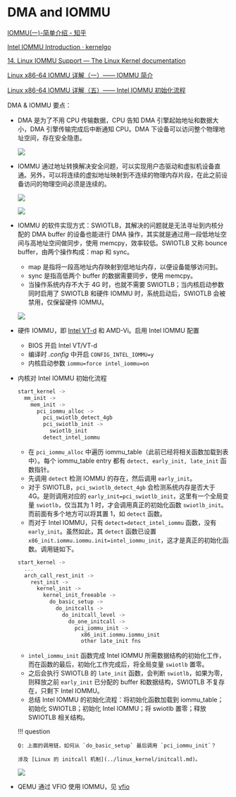 # DMA and IOMMU

[IOMMU(一)-简单介绍 - 知乎](https://zhuanlan.zhihu.com/p/336616452)

[Intel IOMMU Introduction · kernelgo](https://kernelgo.org/intel_iommu.html)

[14. Linux IOMMU Support — The Linux Kernel documentation](https://www.kernel.org/doc/html/latest/x86/intel-iommu.html)

[Linux x86-64 IOMMU 详解（一）—— IOMMU 简介](https://blog.csdn.net/qq_34719392/article/details/114834467)

[Linux x86-64 IOMMU 详解（五）—— Intel IOMMU 初始化流程](https://blog.csdn.net/qq_34719392/article/details/117563480)

DMA & IOMMU 要点：

- DMA 是为了不用 CPU 传输数据，CPU 告知 DMA 引擎起始地址和数据大小，DMA 引擎传输完成后中断通知 CPU。DMA 下设备可以访问整个物理地址空间，存在安全隐患。

  ![](images/dma_and_iommu.assets/image-20211124163329.png)

- IOMMU 通过地址转换解决安全问题，可以实现用户态驱动和虚拟机设备直通。另外，可以将连续的虚拟地址映射到不连续的物理内存片段，在此之前设备访问的物理空间必须是连续的。

  ![](images/dma_and_iommu.assets/image-20211124162518.png)

  ![](images/dma_and_iommu.assets/image-20211124162632.png)

- IOMMU 的软件实现方式：SWIOTLB，其解决的问题就是无法寻址到内核分配的 DMA buffer 的设备也能进行 DMA 操作，其实就是通过用一段低地址空间与高地址空间做同步，使用 memcpy，效率较低。SWIOTLB 又称 bounce buffer，由两个操作构成：map 和 sync。

  - map 是指将一段高地址内存映射到低地址内存，以便设备能够访问到。
  - sync 是指高低两个 buffer 的数据需要同步，使用 memcpy。
  - 当操作系统内存不大于 4G 时，也就不需要 SWIOTLB；当内核启动参数同时启用了 SWIOTLB 和硬件 IOMMU 时，系统启动后，SWIOTLB 会被禁用，仅保留硬件 IOMMU。

  ![](images/dma_and_iommu.assets/image-20211125205222.png)

- 硬件 IOMMU，即 [Intel VT-d](./vt-d.md) 和 AMD-Vi。启用 Intel IOMMU 配置

  - BIOS 开启 Intel VT/VT-d
  - 编译时 *.config* 中开启 `CONFIG_INTEL_IOMMU=y`
  - 内核启动参数 `iommu=force intel_iommu=on`

- 内核对 Intel IOMMU 初始化流程

  ```c
  start_kernel ->
    mm_init ->
      mem_init ->
        pci_iommu_alloc ->
          pci_swiotlb_detect_4gb
          pci_swiotlb_init ->
            swiotlb_init
          detect_intel_iommu
  ```

  - 在 `pci_iommu_alloc` 中遍历 iommu_table（此前已经将相关函数加载到表中）。每个 iommu_table entry 都有 `detect, early_init, late_init` 函数指针。
  - 先调用 `detect` 检测 IOMMU 的存在，然后调用 `early_init`。
  - 对于 SWIOTLB，`pci_swiotlb_detect_4gb` 会检测系统内存是否大于 4G。是则调用对应的 `early_init=pci_swiotlb_init`，这里有一个全局变量 `swiotlb`，仅当其为 1 时，才会调用真正的初始化函数 `swiotlb_init`。而前面有多个地方可以将其置 1，如 `detect` 函数。
  - 而对于 Intel IOMMU，只有 `detect=detect_intel_iommu` 函数，没有 `early_init`。虽然如此，其 `detect` 函数已设置 `x86_init.iommu.iommu.init=intel_iommu_init`，这才是真正的初始化函数。调用链如下。

  ```c
  start_kernel ->
    ...
    arch_call_rest_init ->
      rest_init ->
        kernel_init ->
          kernel_init_freeable ->
            do_basic_setup ->             
              do_initcalls ->              
                do_initcall_level ->
                  do_one_initcall ->
                    pci_iommu_init -> 
                      x86_init.iommu.iommu_init
                      other late_init fns
  ```

  - `intel_iommu_init` 函数完成 Intel IOMMU 所需数据结构的初始化工作，而在函数的最后，初始化工作完成后，将全局变量 `swiotlb` 置零。
  - 之后会执行 SWIOTLB 的 `late_init` 函数，会判断 `swiotlb`，如果为零，则释放之前 `early_init` 已分配的 buffer 和数据结构，SWIOTLB 不复存在，只剩下 Intel IOMMU。
  - 总结 Intel IOMMU 的初始化流程：将初始化函数加载到 iommu_table；初始化 SWIOTLB；初始化 Intel IOMMU；将 swiotlb 置零；释放 SWIOTLB 相关结构。

  !!! question

      Q: 上面的调用链，如何从 `do_basic_setup` 最后调用 `pci_iommu_init`？

      涉及 [Linux 的 initcall 机制](../linux_kernel/initcall.md)。

  ![](images/dma_and_iommu.assets/image-20211125194553.png)

- QEMU 通过 VFIO 使用 IOMMU，见 [vfio](./vfio.md)